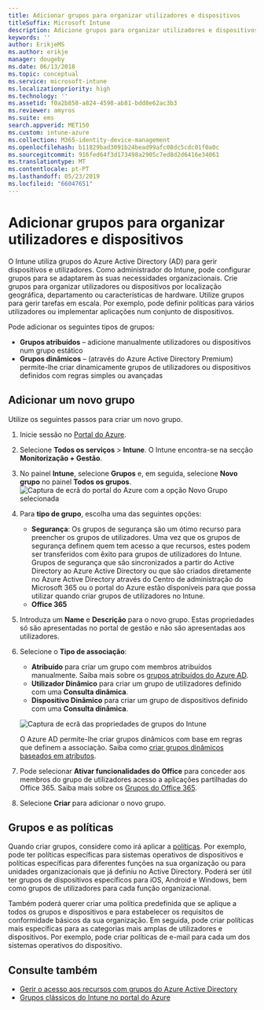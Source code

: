 ```yaml
---
title: Adicionar grupos para organizar utilizadores e dispositivos
titleSuffix: Microsoft Intune
description: Adicione grupos para organizar utilizadores e dispositivos por geografia, departamento ou hardware específico.
keywords: ''
author: ErikjeMS
ms.author: erikje
manager: dougeby
ms.date: 06/13/2018
ms.topic: conceptual
ms.service: microsoft-intune
ms.localizationpriority: high
ms.technology: ''
ms.assetid: f0a2b858-a824-4598-ab81-bdd8e62ac3b3
ms.reviewer: amyros
ms.suite: ems
search.appverid: MET150
ms.custom: intune-azure
ms.collection: M365-identity-device-management
ms.openlocfilehash: b11829bad3091b24bead99afc08dc5cdc01f0a0c
ms.sourcegitcommit: 916fed64f3d173498a2905c7ed8d2d6416e34061
ms.translationtype: MT
ms.contentlocale: pt-PT
ms.lasthandoff: 05/23/2019
ms.locfileid: "66047651"
---
```

# <a name="add-groups-to-organize-users-and-devices"></a>Adicionar grupos para organizar utilizadores e dispositivos
O Intune utiliza grupos do Azure Active Directory (AD) para gerir dispositivos e utilizadores. Como administrador do Intune, pode configurar grupos para se adaptarem às suas necessidades organizacionais. Crie grupos para organizar utilizadores ou dispositivos por localização geográfica, departamento ou características de hardware. Utilize grupos para gerir tarefas em escala. Por exemplo, pode definir políticas para vários utilizadores ou implementar aplicações num conjunto de dispositivos.

Pode adicionar os seguintes tipos de grupos:
- **Grupos atribuídos** – adicione manualmente utilizadores ou dispositivos num grupo estático
- **Grupos dinâmicos** – (através do Azure Active Directory Premium) permite-lhe criar dinamicamente grupos de utilizadores ou dispositivos definidos com regras simples ou avançadas

## <a name="add-a-new-group"></a>Adicionar um novo grupo

Utilize os seguintes passos para criar um novo grupo.
1. Inicie sessão no [Portal do Azure](https://portal.azure.com).
2. Selecione **Todos os serviços** > **Intune**. O Intune encontra-se na secção **Monitorização + Gestão**.
3. No painel **Intune**, selecione **Grupos** e, em seguida, selecione **Novo grupo** no painel **Todos os grupos**.
   ![Captura de ecrã do portal do Azure com a opção Novo Grupo selecionada](./media/groups-add-new.png)
4. Para **tipo de grupo**, escolha uma das seguintes opções:
    - **Segurança**: Os grupos de segurança são um ótimo recurso para preencher os grupos de utilizadores. Uma vez que os grupos de segurança definem quem tem acesso a que recursos, estes podem ser transferidos com êxito para grupos de utilizadores do Intune. Grupos de segurança que são sincronizados a partir do Active Directory ao Azure Active Directory ou que são criados diretamente no Azure Active Directory através do Centro de administração do Microsoft 365 ou o portal do Azure estão disponíveis para que possa utilizar quando criar grupos de utilizadores no Intune.
    - **Office 365**

5. Introduza um **Name** e **Descrição** para o novo grupo. Estas propriedades só são apresentadas no portal de gestão e não são apresentadas aos utilizadores.

6. Selecione o **Tipo de associação**:
   - **Atribuído** para criar um grupo com membros atribuídos manualmente. Saiba mais sobre os [grupos atribuídos do Azure AD](https://docs.microsoft.com/azure/active-directory/active-directory-groups-create-azure-portal).
   - **Utilizador Dinâmico** para criar um grupo de utilizadores definido com uma **Consulta dinâmica**.
   - **Dispositivo Dinâmico** para criar um grupo de dispositivos definido com uma **Consulta dinâmica**.

   ![Captura de ecrã das propriedades de grupos do Intune](./media/groups-add-properties.png)

   O Azure AD permite-lhe criar grupos dinâmicos com base em regras que definem a associação. Saiba como [criar grupos dinâmicos baseados em atributos](https://docs.microsoft.com/azure/active-directory/active-directory-groups-dynamic-membership-azure-portal).

7. Pode selecionar **Ativar funcionalidades do Office** para conceder aos membros do grupo de utilizadores acesso a aplicações partilhadas do Office 365. Saiba mais sobre os [Grupos do Office 365](https://support.office.com/article/Learn-about-Office-365-groups-b565caa1-5c40-40ef-9915-60fdb2d97fa2).
8. Selecione **Criar** para adicionar o novo grupo.

## <a name="groups-and-policies"></a>Grupos e as políticas

Quando criar grupos, considere como irá aplicar a [políticas](device-compliance-get-started.md). Por exemplo, pode ter políticas específicas para sistemas operativos de dispositivos e políticas específicas para diferentes funções na sua organização ou para unidades organizacionais que já definiu no Active Directory. Poderá ser útil ter grupos de dispositivos específicos para iOS, Android e Windows, bem como grupos de utilizadores para cada função organizacional.

Também poderá querer criar uma política predefinida que se aplique a todos os grupos e dispositivos e para estabelecer os requisitos de conformidade básicos da sua organização. Em seguida, pode criar políticas mais específicas para as categorias mais amplas de utilizadores e dispositivos. Por exemplo, pode criar políticas de e-mail para cada um dos sistemas operativos do dispositivo.



## <a name="see-also"></a>Consulte também
- [Gerir o acesso aos recursos com grupos do Azure Active Directory](https://docs.microsoft.com/azure/active-directory/active-directory-manage-groups)
- [Grupos clássicos do Intune no portal do Azure](groups-get-started.md)
